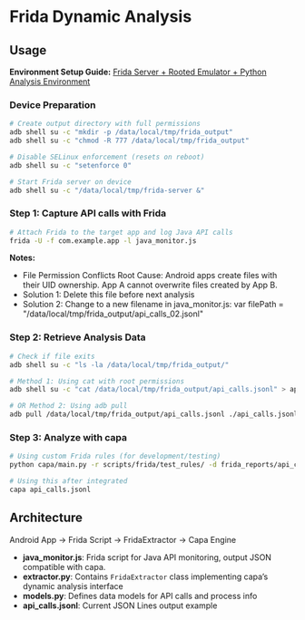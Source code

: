 # Frida Dynamic Analysis

## Usage

**Environment Setup Guide:** [Frida Server + Rooted Emulator + Python Analysis Environment](https://docs.google.com/document/d/1fFf9Wu5y1q6OLojCpL4nPGvQ-Ne8ZpMeEBjdLe6Ef8c/edit?tab=t.t3e2ha7p49lk)

### Device Preparation

```bash
# Create output directory with full permissions
adb shell su -c "mkdir -p /data/local/tmp/frida_output"
adb shell su -c "chmod -R 777 /data/local/tmp/frida_output"

# Disable SELinux enforcement (resets on reboot)
adb shell su -c "setenforce 0"

# Start Frida server on device
adb shell su -c "/data/local/tmp/frida-server &"
```

### Step 1: Capture API calls with Frida

```bash
# Attach Frida to the target app and log Java API calls
frida -U -f com.example.app -l java_monitor.js
```

**Notes:**
- File Permission Conflicts
Root Cause: Android apps create files with their UID ownership. App A cannot overwrite files created by App B.
- Solution 1: Delete this file before next analysis
- Solution 2: Change to a new filename in java_monitor.js:
  var filePath = "/data/local/tmp/frida_output/api_calls_02.jsonl"

### Step 2: Retrieve Analysis Data

```bash
# Check if file exits
adb shell su -c "ls -la /data/local/tmp/frida_output/"

# Method 1: Using cat with root permissions
adb shell su -c "cat /data/local/tmp/frida_output/api_calls.jsonl" > api_calls.jsonl

# OR Method 2: Using adb pull
adb pull /data/local/tmp/frida_output/api_calls.jsonl ./api_calls.jsonl
```

### Step 3: Analyze with capa
```bash
# Using custom Frida rules (for development/testing)
python capa/main.py -r scripts/frida/test_rules/ -d frida_reports/api_calls.jsonls

# Using this after integrated
capa api_calls.jsonl
```

## Architecture
Android App → Frida Script → FridaExtractor → Capa Engine

- **java_monitor.js**: Frida script for Java API monitoring, output JSON compatible with capa.
- **extractor.py**: Contains `FridaExtractor` class implementing capa’s dynamic analysis interface
- **models.py**: Defines data models for API calls and process info
- **api_calls.jsonl**: Current JSON Lines output example
